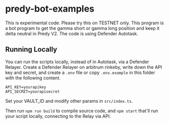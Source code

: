 predy-bot-examples
=====

This is experimental code. Please try this on TESTNET only.
This program is a bot program to get the gamma short or gamma long position and keep it delta neutral in Predy V2.
The code is using Defender Autotask.

## Running Locally

You can run the scripts locally, instead of in Autotask, via a Defender Relayer. Create a Defender Relayer on arbitrum rinkeby, write down the API key and secret, and create a `.env` file or copy `.env.example` in this folder with the following content.

```
API_KEY=yourapikey
API_SECRET=yourapisecret
```

Set your VAULT_ID and modify other params in `src/index.ts`.

Then run `npm run build` to compile source code, and `npm start` that'll run your script locally, connecting to the Relay via API.
